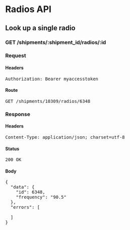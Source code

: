 # Radios API

## Look up a single radio

### GET /shipments/:shipment_id/radios/:id
### Request

#### Headers

<pre>Authorization: Bearer myaccesstoken</pre>

#### Route

<pre>GET /shipments/10309/radios/6348</pre>

### Response

#### Headers

<pre>Content-Type: application/json; charset=utf-8</pre>

#### Status

<pre>200 OK</pre>

#### Body

<pre>{
  "data": {
    "id": 6348,
    "frequency": "90.5"
  },
  "errors": [

  ]
}</pre>
